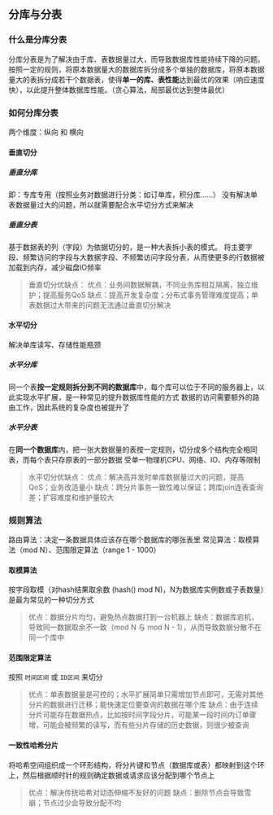## 分库与分表
### 什么是分库分表
分库分表是为了解决由于库、表数据量过大，而导致数据库性能持续下降的问题。按照一定的规则，将原本数据量大的数据库拆分成多个单独的数据库，将原本数据量大的表拆分成若干个数据表，使得**单一的库、表性能**达到最优的效果（响应速度快），以此提升整体数据库性能。（贪心算法，局部最优达到整体最优）

### 如何分库分表
两个维度：纵向 和 横向
#### 垂直切分
##### 垂直分库
即：专库专用（按照业务对数据进行分类：如订单库，积分库……）
没有解决单表数据量过大的问题，所以就需要配合水平切分方式来解决
##### 垂直分表
基于数据表的列（字段）为依据切分的，是一种大表拆小表的模式。
将主要字段、频繁访问的字段与大数据字段、不频繁访问字段分表，从而使更多的行数据被加载到内存，减少磁盘IO频率

> 垂直切分优缺点：
> 	优点：业务间数据解耦，不同业务库相互隔离，独立维护；提高服务QoS
> 	缺点：提高开发复杂度；分布式事务管理难度提高；单表数据过大带来的问题无法通过垂直切分解决
#### 水平切分
解决单库读写、存储性能瓶颈
##### 水平分库
同一个表**按一定规则拆分到不同的数据库**中，每个库可以位于不同的服务器上，以此实现水平扩展，是一种常见的提升数据库性能的方式
数据的访问需要额外的路由工作，因此系统的复杂度也被提升了
##### 水平分表
在**同一个数据库**内，把一张大数据量的表按一定规则，切分成多个结构完全相同表，而每个表只存原表的一部分数据
受单一物理机CPU、网络、IO、内存等限制

>水平切分优缺点：
>	优点：解决高并发时单库数据量过大的问题，提高QoS；业务改造量小
>	缺点：跨分片事务一致性难以保证；跨库join连表查询差；扩容难度和维护量较大
### 规则算法
路由算法：决定一条数据具体应该存在哪个数据库的哪张表里
常见算法：取模算法（mod N）、范围限定算法（range 1 - 1000）
#### 取模算法
按字段取模（对hash结果取余数 (hash() mod N)，N为数据库实例数或子表数量）是最为常见的一种切分方式

> 优点：数据分片均匀，避免热点数据打到一台机器上
> 缺点：数据库宕机，导致同一数据取余不一致（mod N 与 mod N - 1），从而导致数据分散不在同一个库中
#### 范围限定算法
按照 `时间区间` 或 `ID区间` 来切分

> 优点：单表数据量是可控的；水平扩展简单只需增加节点即可，无需对其他分片的数据进行迁移；能快速定位要查询的数据在哪个库
> 缺点：由于连续分片可能存在数据热点，比如按时间字段分片，可能某一段时间内订单骤增，可能会被频繁的读写，而有些分片存储的历史数据，则很少被查询
#### 一致性哈希分片
将哈希空间组织成一个环形结构，将分片键和节点（数据库或表）都映射到这个环上，然后根据顺时针的规则确定数据或请求应该分配到哪个节点上

> 优点：解决传统哈希对动态伸缩不友好的问题
> 缺点：删除节点会导致雪崩；节点过少会导致分配不均
